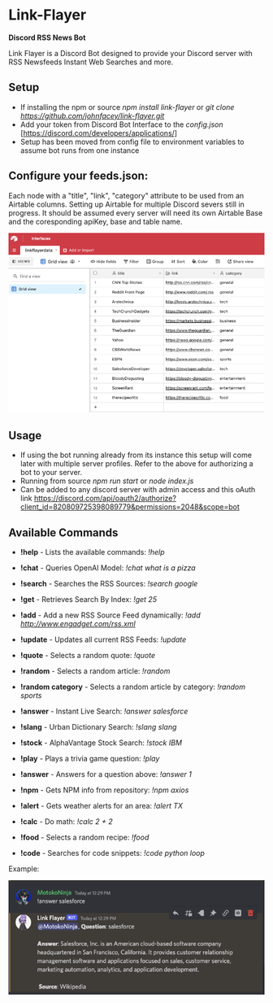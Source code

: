 # Link-Flayer

**Discord RSS News Bot**

Link Flayer is a Discord Bot designed to provide your Discord server with RSS Newsfeeds Instant Web Searches and more.

## Setup

- If installing the npm or source *npm install link-flayer* or *git clone https://github.com/johnfacey/link-flayer.git*
- Add your token from Discord Bot Interface to the *config.json* [https://discord.com/developers/applications/]
- Setup has been moved from config file to environment variables to assume bot runs from one instance

## Configure your feeds.json: 
Each node with a "title", "link", "category" attribute to be used from an Airtable columns. 
Setting up Airtable for multiple Discord severs still in progress. 
It should be assumed every server will need its own Airtable Base and the coresponding apiKey, base and table name.

![Airtable](./assets/airtable.png)

## Usage

- If using the bot running already from its instance this setup will come later with multiple server profiles. Refer to the above for authorizing a bot to your server.
- Running from source *npm run start* or *node index.js*
- Can be added to any discord server with admin access and this oAuth link https://discord.com/api/oauth2/authorize?client_id=820809725398089779&permissions=2048&scope=bot

## Available Commands
	
* **!help** - Lists the available commands: *!help*

* **!chat** - Queries OpenAI Model: *!chat what is a pizza*

* **!search** - Searches the RSS Sources: *!search google*

* **!get** - Retrieves Search By Index: *!get 25*

* **!add** - Add a new RSS Source Feed dynamically: *!add http://www.engadget.com/rss.xml*

* **!update** - Updates all current RSS Feeds: *!update*

* **!quote** - Selects a random quote: *!quote*

* **!random** - Selects a random article: *!random*

* **!random category** - Selects a random article by category: *!random sports*

* **!answer** - Instant Live Search: *!answer salesforce*

* **!slang** - Urban Dictionary Search: *!slang slang*

* **!stock** - AlphaVantage Stock Search: *!stock IBM*

* **!play** - Plays a trivia game question: *!play*

* **!answer** - Answers for a question above: *!answer 1*

* **!npm** - Gets NPM info from repository: *!npm axios*

* **!alert** - Gets weather alerts for an area: *!alert TX*

* **!calc** - Do math: *!calc 2 + 2*

* **!food** - Selects a random recipe: *!food*

* **!code** - Searches for code snippets: *!code python loop*

Example:

![Airtable](./assets/ss1.png)

